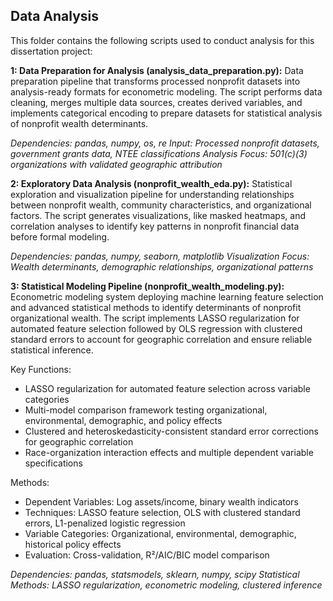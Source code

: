 ## Data Analysis ##

This folder contains the following scripts used to conduct analysis for this dissertation project:

**1: Data Preparation for Analysis (analysis_data_preparation.py):** Data preparation pipeline that transforms processed nonprofit datasets into analysis-ready formats for econometric modeling. The script performs data cleaning, merges multiple data sources, creates derived variables, and implements categorical encoding to prepare datasets for statistical analysis of nonprofit wealth determinants.

*Dependencies: pandas, numpy, os, re
Input: Processed nonprofit datasets, government grants data, NTEE classifications
Analysis Focus: 501(c)(3) organizations with validated geographic attribution*

**2: Exploratory Data Analysis (nonprofit_wealth_eda.py):** Statistical exploration and visualization pipeline for understanding relationships between nonprofit wealth, community characteristics, and organizational factors. The script generates visualizations, like masked heatmaps, and correlation analyses to identify key patterns in nonprofit financial data before formal modeling.

*Dependencies: pandas, numpy, seaborn, matplotlib
Visualization Focus: Wealth determinants, demographic relationships, organizational patterns*

**3: Statistical Modeling Pipeline (nonprofit_wealth_modeling.py):** Econometric modeling system deploying machine learning feature selection and advanced statistical methods to identify determinants of nonprofit organizational wealth. The script implements LASSO regularization for automated feature selection followed by OLS regression with clustered standard errors to account for geographic correlation and ensure reliable statistical inference.

Key Functions:

- LASSO regularization for automated feature selection across variable categories
- Multi-model comparison framework testing organizational, environmental, demographic, and policy effects
- Clustered and heteroskedasticity-consistent standard error corrections for geographic correlation
- Race-organization interaction effects and multiple dependent variable specifications

Methods:

- Dependent Variables: Log assets/income, binary wealth indicators
- Techniques: LASSO feature selection, OLS with clustered standard errors, L1-penalized logistic regression
- Variable Categories: Organizational, environmental, demographic, historical policy effects
- Evaluation: Cross-validation, R²/AIC/BIC model comparison

*Dependencies: pandas, statsmodels, sklearn, numpy, scipy
Statistical Methods: LASSO regularization, econometric modeling, clustered inference*
